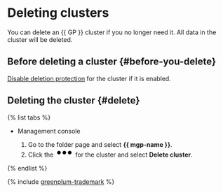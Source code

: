 # Deleting clusters

You can delete an {{ GP }} cluster if you no longer need it. All data in the cluster will be deleted.

## Before deleting a cluster {#before-you-delete}

[Disable deletion protection](./update.md#change-additional-settings) for the cluster if it is enabled.

## Deleting the cluster {#delete}

{% list tabs %}

- Management console

  1. Go to the folder page and select **{{ mgp-name }}**.
  1. Click the ![image](../../_assets/options.svg) for the cluster and select **Delete cluster**.

{% endlist %}

{% include [greenplum-trademark](../../_includes/mdb/mgp/trademark.md) %}
